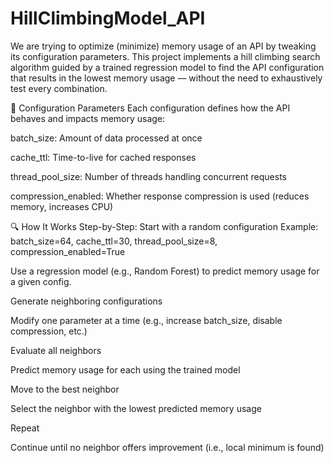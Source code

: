 # HillClimbingModel_API
We are trying to optimize (minimize) memory usage of an API by tweaking its configuration parameters.
This project implements a hill climbing search algorithm guided by a trained regression model to find the API configuration that results in the lowest memory usage — without the need to exhaustively test every combination.

🔧 Configuration Parameters
Each configuration defines how the API behaves and impacts memory usage:

batch_size: Amount of data processed at once

cache_ttl: Time-to-live for cached responses

thread_pool_size: Number of threads handling concurrent requests

compression_enabled: Whether response compression is used (reduces memory, increases CPU)

🔍 How It Works
Step-by-Step:
Start with a random configuration
Example: batch_size=64, cache_ttl=30, thread_pool_size=8, compression_enabled=True

Use a regression model (e.g., Random Forest) to predict memory usage for a given config.

Generate neighboring configurations

Modify one parameter at a time (e.g., increase batch_size, disable compression, etc.)

Evaluate all neighbors

Predict memory usage for each using the trained model

Move to the best neighbor

Select the neighbor with the lowest predicted memory usage

Repeat

Continue until no neighbor offers improvement (i.e., local minimum is found)
